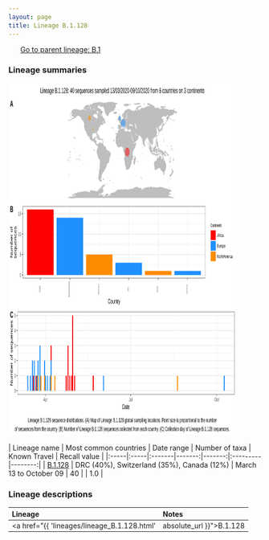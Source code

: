 ```yaml
---
layout: page
title: Lineage B.1.128
---
```




<p>
<ul class="actions small">
	 <a href="{{ 'lineages/lineage_B.1.html' | absolute_url }}" class="button special fit">Go to parent lineage: B.1</a>
</ul>
</p>
<h3> Lineage summaries</h3>

<img src="../assets/images/B.1.128.svg" alt="B.1.128 lineage summary figure" width="90%" height="700px" />


| Lineage name | Most common countries | Date range | Number of taxa | Known Travel | Recall value |
|:-----|:-----|:-------|-------:|-------:|:---------|--------:|
| <a href="{{ 'lineages/lineage_B.1.128.html' | absolute_url }}">B.1.128</a> | DRC (40%), Switzerland (35%), Canada (12%) | March 13 to October 09 | 40 |  | 1.0 |

<h3>Lineage descriptions</h3>

| Lineage | Notes |
|:-----|:-----|
| <a href="{{ 'lineages/lineage_B.1.128.html' | absolute_url }}">B.1.128</a> | European/ DRC lineage |

